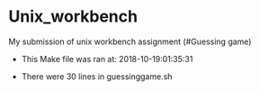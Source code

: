 # Unix_workbench
My submission of  unix workbench assignment (#Guessing game)
* This Make file was ran at: 2018-10-19:01:35:31

* There were 30 lines in guessinggame.sh


